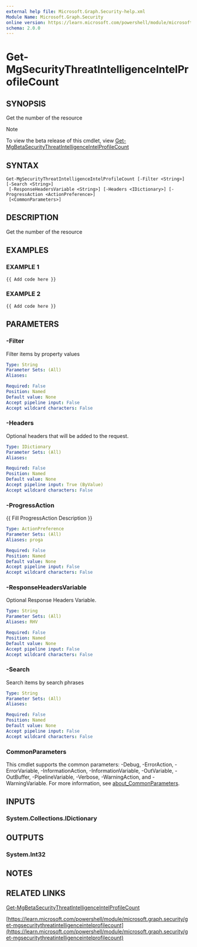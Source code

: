 ```yaml
---
external help file: Microsoft.Graph.Security-help.xml
Module Name: Microsoft.Graph.Security
online version: https://learn.microsoft.com/powershell/module/microsoft.graph.security/get-mgsecuritythreatintelligenceintelprofilecount
schema: 2.0.0
---
```


# Get-MgSecurityThreatIntelligenceIntelProfileCount

## SYNOPSIS
Get the number of the resource

> [!NOTE]
> To view the beta release of this cmdlet, view [Get-MgBetaSecurityThreatIntelligenceIntelProfileCount](/powershell/module/Microsoft.Graph.Beta.Security/Get-MgBetaSecurityThreatIntelligenceIntelProfileCount?view=graph-powershell-beta)

## SYNTAX

```
Get-MgSecurityThreatIntelligenceIntelProfileCount [-Filter <String>] [-Search <String>]
 [-ResponseHeadersVariable <String>] [-Headers <IDictionary>] [-ProgressAction <ActionPreference>]
 [<CommonParameters>]
```

## DESCRIPTION
Get the number of the resource

## EXAMPLES

### EXAMPLE 1
```
{{ Add code here }}
```

### EXAMPLE 2
```
{{ Add code here }}
```

## PARAMETERS

### -Filter
Filter items by property values

```yaml
Type: String
Parameter Sets: (All)
Aliases:

Required: False
Position: Named
Default value: None
Accept pipeline input: False
Accept wildcard characters: False
```

### -Headers
Optional headers that will be added to the request.

```yaml
Type: IDictionary
Parameter Sets: (All)
Aliases:

Required: False
Position: Named
Default value: None
Accept pipeline input: True (ByValue)
Accept wildcard characters: False
```

### -ProgressAction
{{ Fill ProgressAction Description }}

```yaml
Type: ActionPreference
Parameter Sets: (All)
Aliases: proga

Required: False
Position: Named
Default value: None
Accept pipeline input: False
Accept wildcard characters: False
```

### -ResponseHeadersVariable
Optional Response Headers Variable.

```yaml
Type: String
Parameter Sets: (All)
Aliases: RHV

Required: False
Position: Named
Default value: None
Accept pipeline input: False
Accept wildcard characters: False
```

### -Search
Search items by search phrases

```yaml
Type: String
Parameter Sets: (All)
Aliases:

Required: False
Position: Named
Default value: None
Accept pipeline input: False
Accept wildcard characters: False
```

### CommonParameters
This cmdlet supports the common parameters: -Debug, -ErrorAction, -ErrorVariable, -InformationAction, -InformationVariable, -OutVariable, -OutBuffer, -PipelineVariable, -Verbose, -WarningAction, and -WarningVariable. For more information, see [about_CommonParameters](http://go.microsoft.com/fwlink/?LinkID=113216).

## INPUTS

### System.Collections.IDictionary
## OUTPUTS

### System.Int32
## NOTES

## RELATED LINKS
[Get-MgBetaSecurityThreatIntelligenceIntelProfileCount](/powershell/module/Microsoft.Graph.Beta.Security/Get-MgBetaSecurityThreatIntelligenceIntelProfileCount?view=graph-powershell-beta)

[https://learn.microsoft.com/powershell/module/microsoft.graph.security/get-mgsecuritythreatintelligenceintelprofilecount](https://learn.microsoft.com/powershell/module/microsoft.graph.security/get-mgsecuritythreatintelligenceintelprofilecount)




